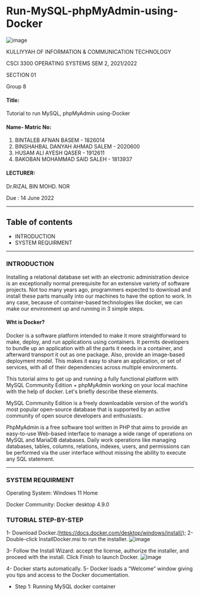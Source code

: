 # Run-MySQL-phpMyAdmin-using-Docker

![image](https://user-images.githubusercontent.com/97139623/170854403-7cee3791-562d-4111-b070-bcb2a0e25797.png)

KULLIYYAH OF INFORMATION & COMMUNICATION TECHNOLOGY 

CSCI 3300 OPERATING SYSTEMS
 SEM 2, 2021/2022 
 
 SECTION 01
 
Group 8


#### Title:
  Tutorial to run MySQL, phpMyAdmin using-Docker
#### Name- Matric No:
1. BINTALEB AFNAN BASEM - 1826014
2. BINSHAHBAL DANYAH AHMAD SALEM - 2020600
3. HUSAM ALI AYESH QASER - 1912611
4. BAKOBAN MOHAMMAD SAID SALEH - 1813937

#### LECTURER:

Dr.RIZAL BIN MOHD. NOR

Due :
14 June 2022

---

## Table of contents
- INTRODUCTION
- SYSTEM REQUIRMENT  

<hr/>

### INTRODUCTION
Installing a relational database set with an electronic administration device is an exceptionally normal prerequisite for an extensive variety of software projects. Not too many years ago, programmers expected to download and install these parts manually into our machines to have the option to work. In any case, because of container-based technologies like docker, we can make our environment up and running in 3 simple steps.

#### Wht is Docker?
Docker is a software platform intended to make it more straightforward to make, deploy, and run applications using containers. It permits developers to bundle up an application with all the parts it needs in a container, and afterward transport it out as one package. Also, provide an image-based deployment model. This makes it easy to share an application, or set of services, with all of their dependencies across multiple environments.

This tutorial aims to get up and running a fully functional platform with MySQL Community Edition + phpMyAdmin working on your local machine with the help of docker. Let's briefly describe these elements.

MySQL Community Edition is a freely downloadable version of the world’s most popular open-source database that is supported by an active community of open source developers and enthusiasts.

PhpMyAdmin is a free software tool written in PHP that aims to provide an easy-to-use Web-based interface to manage a wide range of operations on MySQL and MariaDB databases. Daily work operations like managing databases, tables, columns, relations, indexes, users, and permissions can be performed via the user interface without missing the ability to execute any SQL statement.
 
---
### SYSTEM REQUIRMENT 
Operating System: Windows 11 Home

Docker Community: Docker desktop 4.9.0 

### TUTORIAL STEP-BY-STEP
1- Download Docker.(https://docs.docker.com/desktop/windows/install/);
2- Double-click InstallDocker.msi to run the installer.
![image](https://user-images.githubusercontent.com/97139623/173755705-d0858cb5-7562-4310-ba73-6fdea629ec62.png)

3- Follow the Install Wizard: accept the license, authorize the installer, and proceed with the install.
Click Finish to launch Docker.
![image](https://user-images.githubusercontent.com/97139623/173755808-abcd9b64-a228-4a0f-953e-b5b70aa8b097.png)

4- Docker starts automatically.
5- Docker loads a “Welcome” window giving you tips and access to the Docker documentation.

- Step 1:  Running MySQL docker container
    



